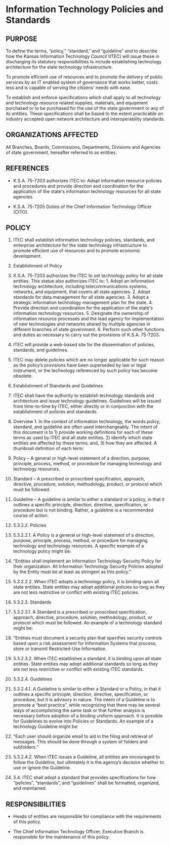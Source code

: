 # Information Technology Policies and Standards

## PURPOSE

To define the terms, “policy,” “standard,” and “guideline” and to describe how the Kansas Information Technology Council (ITEC) will issue these in discharging its statutory responsibilities to include establishing technology architecture for the state technology infrastructure.

To promote efficient use of resources and to promote the delivery of public services by an IT enabled system of governance that works better, costs less and is capable of serving the citizens’ needs with ease.

To establish and enforce specifications which shall apply to all technology and technology resource related supplies, materials, and equipment purchased or to be purchased for the use of the state government or any of its entities.  These specifications shall be based to the extent practicable on industry accepted open network architecture and interoperability standards.

## ORGANIZATIONS AFFECTED

All Branches, Boards, Commissions, Departments, Divisions and Agencies of state government, hereafter referred to as entities.

## REFERENCES

- K.S.A. 75-7203 authorizes ITEC to: Adopt information resource policies and procedures and provide direction and coordination for the application of the state's information technology resources for all state agencies.

- K.S.A. 75-7205 Duties of the Chief Information Technology Officer (CITO).

## POLICY

1. ITEC shall establish information technology policies, standards, and enterprise architecture for the state technology infrastructure to promote efficient use of resources and to promote economic development.
2. Establishment of Policy
  1. K.S.A. 75-7203 authorizes the ITEC to set technology policy for all state entities.  This statue also authorizes ITEC to:
    1. Adopt an information technology architecture, including telecommunications systems, networks, and equipment, that covers all state agencies.
    2. Adopt standards for data management for all state agencies. 
    3. Adopt a strategic information technology management plan for the state.
    4. Provide direction and coordination for the application of the state's information technology resources.
    5. Designate the ownership of information resource processes and the lead agency for implementation of new technologies and networks shared by multiple agencies in different branches of state government.
    6. Perform such other functions and duties as necessary to carry out the provisions of K.S.A. 75-7203.
  1. ITEC will provide a web-based site for the dissemination of policies, standards, and guidelines.
  2. ITEC may delete policies which are no longer applicable for such reason as the policy’s provisions have been superseded by law or legal instrument, or the technology referenced by such policy has become obsolete.
1. Establishment of Standards and Guidelines
  1. ITEC shall have the authority to establish technology standards and architecture and issue technology guidelines. Guidelines will be issued from time-to-time by ITEC, either directly or in conjunction with the establishment of policies and standards.
  2. Overview
    1. In the context of information technology, the words policy, standard, and guideline are often used interchangeably.  The intent of this document is to 1) provide working definitions for each of these terms as used by ITEC and all state entities. 2) identify which state entities are affected by these terms; and, 3) how they are affected.  A thumbnail definition of each term:

1. Policy – A general or high-level statement of a direction, purpose, principle, process, method, or procedure for managing technology and technology resources.

1. Standard – A prescribed or proscribed specification, approach, directive, procedure, solution, methodology, product, or protocol which must be followed.

1. Guideline – A guideline is similar to either a standard or a policy, in that it outlines a specific principle, direction, directive, specification, or procedure but is not binding. Rather, a guideline is a recommended course of action.
1. 5.3.2.2.	Policies
1. 5.3.2.2.1.	A Policy is a general or high-level statement of a direction, purpose, principle, process, method, or procedure for managing technology and technology resources. A specific example of a technology policy might be:

1. “Entities shall implement an Information Technology Security Policy for their organization. All Information Technology Security Policies adopted by the Entity must be at least as stringent as this policy.”
1. 5.3.2.2.2.	When ITEC adopts a technology policy, it is binding upon all state entities.  State entities may adopt additional policies so long as they are not less restrictive or conflict with existing ITEC policies.
1. 5.3.2.3.	Standards
1. 5.3.2.3.1.	A Standard is a prescribed or proscribed specification, approach, directive, procedure, solution, methodology, product, or protocol which must be followed. An example of a technology standard might be:

1. “Entities must document a security plan that specifies security controls based upon a risk assessment for Information Systems that process, store or transmit Restricted-Use Information.
1. 5.3.2.3.2.	When ITEC establishes a standard, it is binding upon all state entities.  State entities may adopt additional standards so long as they are not less restrictive or conflict with existing ITEC standards.
1. 5.3.2.4.	Guidelines
1. 5.3.2.4.1.	A Guideline is similar to either a Standard or a Policy, in that it outlines a specific principle, direction, directive, specification, or procedure, but it is advisory in nature. The intent of a Guideline is to promote a “best practice”, while recognizing that there may be several ways of accomplishing the same task or that further analysis is necessary before adoption of a binding uniform approach. It is possible for Guidelines to evolve into Policies or Standards.  An example of a technology Guideline might be:

1. “Each user should organize email to aid in the filing and retrieval of messages.  This should be done through a system of folders and subfolders.”
1. 5.3.2.4.2.	When ITEC issues a Guideline, all entities are encouraged to follow the Guideline, but ultimately it is the agency’s decision whether to use or ignore the Guideline.
1. 5.4.	ITEC shall adopt a standard that provides specifications for how “policies”, “standards”, and “guidelines” shall be formatted, organized, and maintained.

## RESPONSIBILITIES

- Heads of entities are responsible for compliance with the requirements of this policy.

- The Chief Information Technology Officer, Executive Branch is responsible for the maintenance of this policy.
